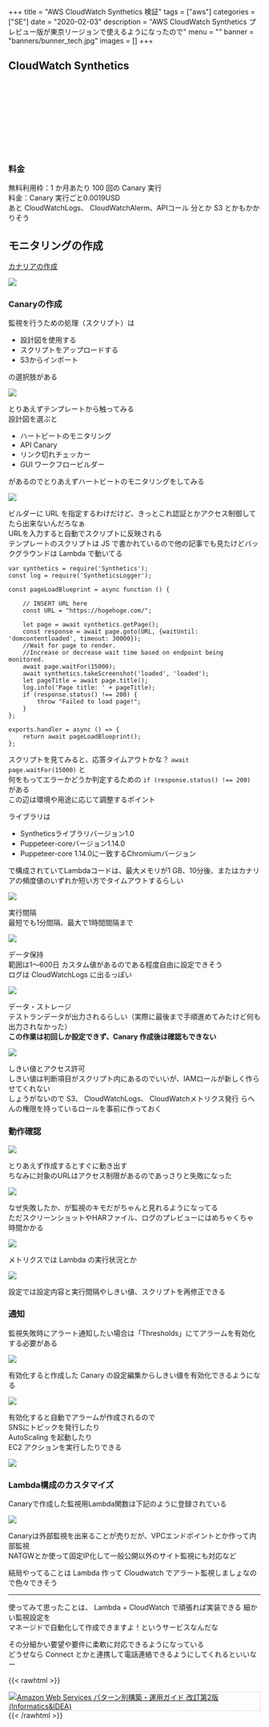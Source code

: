 +++
title = "AWS CloudWatch Synthetics 検証"
tags = ["aws"]
categories = ["SE"]
date = "2020-02-03"
description = "AWS CloudWatch Synthetics プレビュー版が東京リージョンで使えるようになったので"
menu = ""
banner = "banners/bunner_tech.jpg"
images = []
+++

<!--more-->

## CloudWatch Synthetics
<div class="iframely-embed"><div class="iframely-responsive" style="height: 140px; padding-bottom: 0;"><a href="https://aws.amazon.com/jp/about-aws/whats-new/2020/01/amazon-cloudwatch-synthetics-available-13-additional-regions/" data-iframely-url="//cdn.iframe.ly/hC5PGJL?iframe=card-small"></a></div></div><script async src="//cdn.iframe.ly/embed.js" charset="utf-8"></script>  

### 料金
無料利用枠：1 か月あたり 100 回の Canary 実行  
料金：Canary 実行ごと0.0019USD  
あと CloudWatchLogs、 CloudWatchAlerm、APIコール 分とか S3 とかもかかりそう  

## モニタリングの作成  
<i class="fas fa-external-link-alt"></i> [カナリアの作成](https://docs.aws.amazon.com/AmazonCloudWatch/latest/monitoring/CloudWatch_Synthetics_Canaries.html)  

<img src="/images/2020/aws-cloudwatch/synthetics-01.png" />  

### Canaryの作成  
監視を行うための処理（スクリプト）は

* 設計図を使用する  
* スクリプトをアップロードする  
* S3からインポート  

の選択肢がある  

<img src="/images/2020/aws-cloudwatch/synthetics-02.png" />  

とりあえずテンプレートから触ってみる  
設計図を選ぶと

* ハートビートのモニタリング  
* API Canary  
* リンク切れチェッカー   
* GUI ワークフロービルダー  

があるのでとりあえずハートビートのモニタリングをしてみる  

<img src="/images/2020/aws-cloudwatch/synthetics-03.png" />  

ビルダーに URL を指定するわけだけど、きっとこれ認証とかアクセス制御してたら出来ないんだろなぁ  
URLを入力すると自動でスクリプトに反映される  
テンプレートのスクリプトは JS で書かれているので他の記事でも見たけどバックグラウンドは Lambda で動いてる  

```
var synthetics = require('Synthetics');
const log = require('SyntheticsLogger');

const pageLoadBlueprint = async function () {

    // INSERT URL here
    const URL = "https://hogehoge.com/";

    let page = await synthetics.getPage();
    const response = await page.goto(URL, {waitUntil: 'domcontentloaded', timeout: 30000});
    //Wait for page to render.
    //Increase or decrease wait time based on endpoint being monitored.
    await page.waitFor(15000);
    await synthetics.takeScreenshot('loaded', 'loaded');
    let pageTitle = await page.title();
    log.info('Page title: ' + pageTitle);
    if (response.status() !== 200) {
        throw "Failed to load page!";
    }
};

exports.handler = async () => {
    return await pageLoadBlueprint();
};
```

スクリプトを見てみると、応答タイムアウトかな？ `await page.waitFor(15000)` と  
何をもってエラーかどうか判定するための `if (response.status() !== 200) ` がある  
この辺は環境や用途に応じて調整するポイント  

ライブラリは

* Syntheticsライブラリバージョン1.0
* Puppeteer-coreバージョン1.14.0
* Puppeteer-core 1.14.0に一致するChromiumバージョン

で構成されていてLambdaコードは、最大メモリが1 GB、10分後、またはカナリアの頻度値のいずれか短い方でタイムアウトするらしい  

<img src="/images/2020/aws-cloudwatch/synthetics-04.png" />  

実行間隔  
最短でも1分間隔、最大で1時間間隔まで  

<img src="/images/2020/aws-cloudwatch/synthetics-05.png" />  

データ保持  
範囲は1〜600日 カスタム値があるのである程度自由に設定できそう  
ログは CloudWatchLogs に出るっぽい  

<img src="/images/2020/aws-cloudwatch/synthetics-06.png" />  

データ・ストレージ  
テストランデータが出力されるらしい（実際に最後まで手順進めてみたけど何も出力されなかった）  
**この作業は初回しか設定できず、Canary 作成後は確認もできない**  

<img src="/images/2020/aws-cloudwatch/synthetics-07.png" />  

しきい値とアクセス許可  
しきい値は判断項目がスクリプト内にあるのでいいが、IAMロールが新しく作らせてくれない  
しょうがないので S3、 CloudWatchLogs、 CloudWatchメトリクス発行 らへんの権限を持っているロールを事前に作っておく  

### 動作確認  
<img src="/images/2020/aws-cloudwatch/synthetics-08.png" />  

とりあえず作成するとすぐに動き出す  
ちなみに対象のURLはアクセス制限があるのであっさりと失敗になった  

<img src="/images/2020/aws-cloudwatch/synthetics-09.png" />  

なぜ失敗したか、が監視のキモだがちゃんと見れるようになってる  
ただスクリーンショットやHARファイル、ログのプレビューにはめちゃくちゃ時間かかる  

<img src="/images/2020/aws-cloudwatch/synthetics-10.png" />  

メトリクスでは Lambda の実行状況とか  

<img src="/images/2020/aws-cloudwatch/synthetics-11.png" />  

設定では設定内容と実行間隔やしきい値、スクリプトを再修正できる  

### 通知
監視失敗時にアラート通知したい場合は「Thresholds」にてアラームを有効化する必要がある  

<img src="/images/2020/aws-cloudwatch/synthetics-12.png" />  

有効化すると作成した Canary の設定編集からしきい値を有効化できるようになる  

<img src="/images/2020/aws-cloudwatch/synthetics-13.png" />  

有効化すると自動でアラームが作成されるので  
SNSにトピックを発行したり  
AutoScaling を起動したり  
EC2 アクションを実行したりできる  

<img src="/images/2020/aws-cloudwatch/synthetics-14.png" />  

### Lambda構成のカスタマイズ
Canaryで作成した監視用Lambda関数は下記のように登録されている  

<img src="/images/2020/aws-cloudwatch/synthetics-15.png" />  

Canaryは外部監視を出来ることが売りだが、VPCエンドポイントとか作って内部監視  
NATGWとか使って固定IP化して一般公開以外のサイト監視にも対応など

結局やってることは Lambda 作って Cloudwatch でアラート監視しましょなので色々できそう  

---
使ってみて思ったことは、 Lambda + CloudWatch で頑張れば実装できる 細かい監視設定を  
マネージドで自動化して作成できますよ！というサービスなんだな  

その分細かい要望や要件に柔軟に対応できるようになっている  
どうせなら Connect とかと連携して電話連絡できるようにしてくれるといいなー  

{{< rawhtml >}}
<div style="border: dashed 1px #ccc;">
<a href="http://www.amazon.co.jp/exec/obidos/ASIN/4797392576/sinokyoufu-22/ref=nosim/" name="amazletlink" target="_blank"><img src="https://images-fe.ssl-images-amazon.com/images/I/61iiVnqAeGL._SL160_.jpg" alt="Amazon Web Services パターン別構築・運用ガイド 改訂第2版 (Informatics&IDEA)" style="border: none;" /></a>
</div>
{{< /rawhtml >}}
